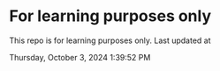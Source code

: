 # For learning purposes only
This repo is for learning purposes only.
Last updated at

Thursday, October 3, 2024 1:39:52 PM

